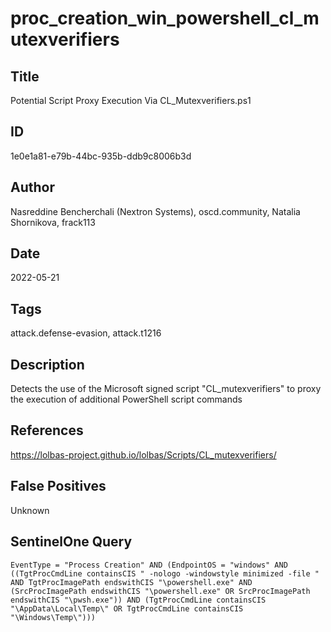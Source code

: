 # proc_creation_win_powershell_cl_mutexverifiers

## Title
Potential Script Proxy Execution Via CL_Mutexverifiers.ps1

## ID
1e0e1a81-e79b-44bc-935b-ddb9c8006b3d

## Author
Nasreddine Bencherchali (Nextron Systems), oscd.community, Natalia Shornikova, frack113

## Date
2022-05-21

## Tags
attack.defense-evasion, attack.t1216

## Description
Detects the use of the Microsoft signed script "CL_mutexverifiers" to proxy the execution of additional PowerShell script commands

## References
https://lolbas-project.github.io/lolbas/Scripts/CL_mutexverifiers/

## False Positives
Unknown

## SentinelOne Query
```
EventType = "Process Creation" AND (EndpointOS = "windows" AND ((TgtProcCmdLine containsCIS " -nologo -windowstyle minimized -file " AND TgtProcImagePath endswithCIS "\powershell.exe" AND (SrcProcImagePath endswithCIS "\powershell.exe" OR SrcProcImagePath endswithCIS "\pwsh.exe")) AND (TgtProcCmdLine containsCIS "\AppData\Local\Temp\" OR TgtProcCmdLine containsCIS "\Windows\Temp\")))

```